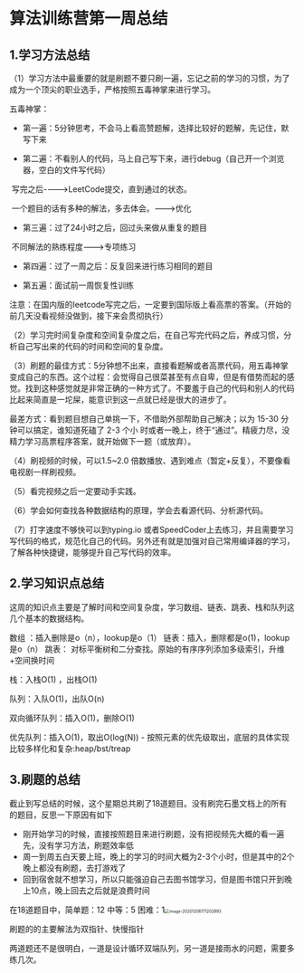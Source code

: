 # 算法训练营第一周总结



## 1.学习方法总结

（1）学习方法中最重要的就是刷题不要只刷一遍，忘记之前的学习的习惯，为了成为一个顶尖的职业选手，严格按照五毒神掌来进行学习。

五毒神掌：

- 第一遍：5分钟思考，不会马上看高赞题解，选择比较好的题解，先记住，默写下来

- 第二遍：不看别人的代码，马上自己写下来，进行debug（自己开一个浏览器，空白的文件写代码）

​       写完之后---->LeetCode提交，直到通过的状态。

​       一个题目的话有多种的解法，多去体会。--->优化

- 第三遍：过了24小时之后，回过头来做从重复的题目

​       不同解法的熟练程度--->专项练习

- 第四遍：过了一周之后：反复回来进行练习相同的题目

- 第五遍：面试前一周恢复性训练

注意：在国内版的leetcode写完之后，一定要到国际版上看高票的答案。（开始的前几天没看视频没做到，接下来会贯彻执行）



（2）学习完时间复杂度和空间复杂度之后，在自己写完代码之后，养成习惯，分析自己写出来的代码的时间和空间的复杂度。



（3）刷题的最佳方式：5分钟想不出来，直接看题解或者高票代码，用五毒神掌变成自己的东西。这个过程：会觉得自己很菜甚至有点自卑，但是有借势而起的感觉。找到这种感觉就是非常正确的一种方式了。不要羞于自己的代码和别人的代码比起来简直是一坨屎，能意识到这一点就已经是很大的进步了。

最差方式：看到题目想自己单挑一下，不借助外部帮助自己解决；以为 15-30 分钟可以搞定，谁知道死磕了 2-3 个小 时或者一晚上，终于“通过”。精疲力尽，没精力学习高票程序答案，就开始做下一题（或放弃）。



（4）刷视频的时候，可以1.5~2.0 倍数播放、遇到难点（暂定+反复），不要像看电视剧一样刷视频。



（5）看完视频之后一定要动手实践。



（6）学会如何查找各种数据结构的原理，学会去看源代码、分析源代码。



（7）打字速度不够快可以到typing.io 或者SpeedCoder上去练习，并且需要学习写代码的格式，规范化自己的代码。另外还有就是加强对自己常用编译器的学习，了解各种快捷键，能够提升自己写代码的效率。



## 2.学习知识点总结

这周的知识点主要是了解时间和空间复杂度，学习数组、链表、跳表、栈和队列这几个基本的数据结构。

数组 ：插入删除是o（n），lookup是o（1）
链表：插入，删除都是o(1)，lookup是o（n）
跳表： 对标平衡树和二分查找。原始的有序序列添加多级索引，升维+空间换时间

栈：入栈O(1) ，出栈O(1)

队列：入队O(1)，出队O(n)

双向循环队列：插入O(1)，删除O(1)

优先队列：插入O(1)，取出O(log(N)) - 按照元素的优先级取出，底层的具体实现比较多样化和复杂:heap/bst/treap



## 3.刷题的总结

截止到写总结的时候，这个星期总共刷了18道题目。没有刷完石墨文档上的所有的题目，反思一下原因有如下

- 刚开始学习的时候，直接按照题目来进行刷题，没有把视频先大概的看一遍先，没有学习方法，刷题效率低
- 周一到周五白天要上班，晚上的学习的时间大概为2-3个小时，但是其中的2个晚上都没有刷题，去打游戏了
- 回到宿舍就不想学习，所以只能强迫自己去图书馆学习，但是图书馆只开到晚上10点，晚上回去之后就是浪费时间



在18道题目中，简单题：12   中等：5     困难：1<img src="C:\Users\zhyue\AppData\Roaming\Typora\typora-user-images\image-20201206171202893.png" alt="image-20201206171202893" style="zoom:50%;" />

刷题的的主要解法为双指针、快慢指针

两道题还不是很明白，一道是设计循环双端队列，另一道是接雨水的问题，需要多练几次。
